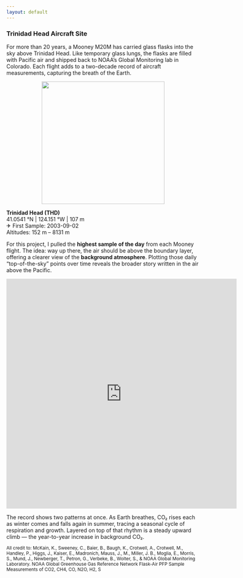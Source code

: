 ```yaml
---
layout: default
---
```

### Trinidad Head Aircraft Site 

For more than 20 years, a Mooney M20M has carried glass flasks into the sky above Trinidad Head. Like temporary glass lungs, the flasks are filled with Pacific air and shipped back to NOAA’s Global Monitoring lab in Colorado. Each flight adds to a two-decade record of aircraft measurements, capturing the breath of the Earth. 

<p align="center">
  <img src="https://hellafolk.github.io/img/clouds.jpeg" width="320">
</p>

**Trinidad Head (THD)**  
41.0541 °N | 124.151 °W | 107 m  
✈ First Sample: 2003-09-02  
Altitudes: 152 m – 8131 m  

For this project, I pulled the **highest sample of the day** from each Mooney flight. The idea: way up there, the air should be above the boundary layer, offering a clearer view of the **background atmosphere**. Plotting those daily “top-of-the-sky” points over time reveals the broader story written in the air above the Pacific. 

<iframe src="https://hellafolk.github.io/img/top_profile_co2.html" width="600" height="600" style="border:0" loading="lazy"></iframe>

The record shows two patterns at once. As Earth breathes, CO₂ rises each as winter comes and falls again in summer, tracing a seasonal cycle of respiration and growth. Layered on top of that rhythm is a steady upward climb — the year-to-year increase in background CO₂.  


<small>
All credit to: McKain, K., Sweeney, C., Baier, B., Baugh, K., Crotwell, A., Crotwell, M., Handley, P., Higgs, J., Kaiser, E., Madronich, Mauss, J., M., Miller, J. B., Moglia, E., Morris, S., Mund, J., Newberger, T., Petron, G., Verbeke, B., Wolter, S., & NOAA Global Monitoring Laboratory. NOAA Global Greenhouse Gas Reference Network Flask-Air PFP Sample Measurements of CO2, CH4, CO, N2O, H2, S

